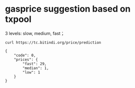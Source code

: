 # gasprice suggestion based on txpool

3 levels: slow, medium, fast；

```
curl https://tc.bitindi.org/price/prediction
```


```
{
    "code": 0,
    "prices": {
        "fast": 29,
        "median": 1,
        "low": 1
    }
}
```